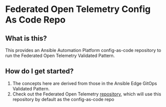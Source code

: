 # Federated Open Telemetry Config As Code Repo

## What is this?

This provides an Ansible Automation Platform config-as-code repository to run the Federated Open Telemetry Validated Pattern.

## How do I get started?

1. The concepts here are derived from those in the Ansible Edge GitOps Validated Pattern.
1. Check out the Federated Open Telemetry [repository](https://github.com/validatedpatterns-sandbox/federated-open-telemetry), which will use this repository by default as the config-as-code repo
